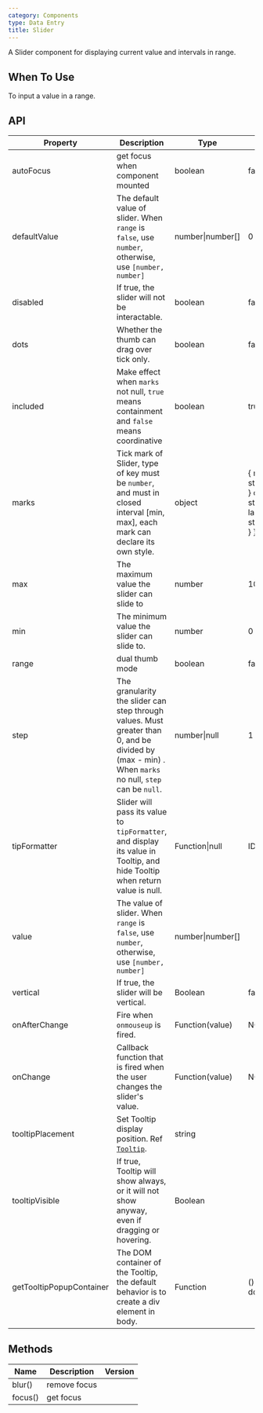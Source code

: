 ```yaml
---
category: Components
type: Data Entry
title: Slider
---
```


A Slider component for displaying current value and intervals in range.

## When To Use

To input a value in a range.

## API

| Property | Description | Type | Default | Version |
| --- | --- | --- | --- | --- |
| autoFocus | get focus when component mounted | boolean | false |  |
| defaultValue | The default value of slider. When `range` is `false`, use `number`, otherwise, use `[number, number]` | number\|number\[] | 0 or \[0, 0] |  |
| disabled | If true, the slider will not be interactable. | boolean | false |  |
| dots | Whether the thumb can drag over tick only. | boolean | false |  |
| included | Make effect when `marks` not null, `true` means containment and `false` means coordinative | boolean | true |  |
| marks | Tick mark of Slider, type of key must be `number`, and must in closed interval \[min, max], each mark can declare its own style. | object | { number: string\|ReactNode } or { number: { style: object, label: string\|ReactNode } } |  |
| max | The maximum value the slider can slide to | number | 100 |  |
| min | The minimum value the slider can slide to. | number | 0 |  |
| range | dual thumb mode | boolean | false |  |
| step | The granularity the slider can step through values. Must greater than 0, and be divided by (max - min) . When `marks` no null, `step` can be `null`. | number\|null | 1 |  |
| tipFormatter | Slider will pass its value to `tipFormatter`, and display its value in Tooltip, and hide Tooltip when return value is null. | Function\|null | IDENTITY |  |
| value | The value of slider. When `range` is `false`, use `number`, otherwise, use `[number, number]` | number\|number\[] |  |
| vertical | If true, the slider will be vertical. | Boolean | false |  |
| onAfterChange | Fire when `onmouseup` is fired. | Function(value) | NOOP |  |
| onChange | Callback function that is fired when the user changes the slider's value. | Function(value) | NOOP |  |
| tooltipPlacement | Set Tooltip display position. Ref [`Tooltip`](/components/tooltip/). | string |  | 3.19.0 |
| tooltipVisible | If true, Tooltip will show always, or it will not show anyway, even if dragging or hovering. | Boolean |  | 3.11.0 |
| getTooltipPopupContainer | The DOM container of the Tooltip, the default behavior is to create a div element in body. | Function | () => document.body | 3.19.0 |

## Methods

| Name    | Description  | Version |
| ------- | ------------ | ------- |
| blur()  | remove focus |         |
| focus() | get focus    |         |
